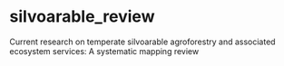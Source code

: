 # silvoarable_review
Current research on temperate silvoarable agroforestry and associated ecosystem services: A systematic mapping review
